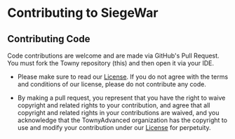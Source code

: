 # Contributing to SiegeWar
   
    
## Contributing Code    
Code contributions are welcome and are made via GitHub's Pull Request. 
You must fork the Towny repository (this) and then open it via your IDE.   

* Please make sure to read our [License](https://github.com/TownyAdvanced/SiegeWar/blob/master/LICENSE.md). If you do not agree with the terms and conditions of our license, please do not contribute any code.

* By making a pull request, you represent that you have the right to waive copyright and related rights to your contribution, and agree that all copyright and related rights in your contributions are waived, and you acknowledge that the TownyAdvanced organization has the copyright to use and modify your contribution under our [License](https://github.com/TownyAdvanced/SiegeWar/blob/master/LICENSE.md) for perpetuity.
